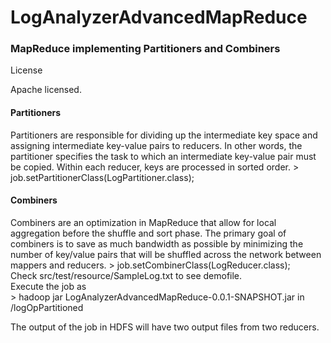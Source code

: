 LogAnalyzerAdvancedMapReduce
============================

<h3><b>MapReduce implementing Partitioners and Combiners</b></h3>

License
 
Apache licensed.
<br>
<h4>Partitioners</h4>
Partitioners are responsible for dividing up the intermediate key space and assigning intermediate key-value pairs to reducers. In other words, the partitioner specifies the task to which an intermediate key-value pair must be copied. Within each reducer, keys are processed in sorted order.
> job.setPartitionerClass(LogPartitioner.class);

<br>
<h4>Combiners</h4>
Combiners are an optimization in MapReduce that allow for local aggregation before the shuffle and sort phase. The primary goal of combiners is to save as much bandwidth as possible by minimizing the number of key/value pairs that will be shuffled across the network between mappers and reducers.
> job.setCombinerClass(LogReducer.class);

<br>
Check src/test/resource/SampleLog.txt to see demofile.
<br>
Execute the job as <br>
> hadoop jar LogAnalyzerAdvancedMapReduce-0.0.1-SNAPSHOT.jar in /logOpPartitioned
 <br>
 
The output of the job in HDFS will have two output files from two reducers.
